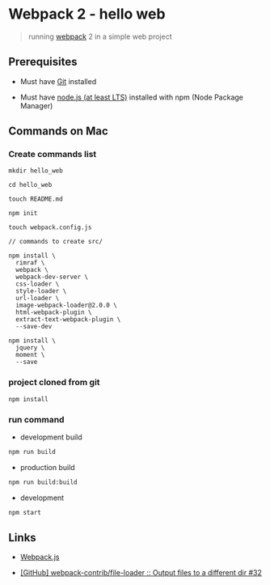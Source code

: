 # Webpack 2 - hello web

> running [webpack](https://webpack.js.org/) 2 in a simple web project

## Prerequisites

* Must have [Git](http://git-scm.com/) installed

* Must have [node.js (at least LTS)](http://nodejs.org/) installed with npm (Node Package Manager)


## Commands on Mac

### Create commands list

```
mkdir hello_web

cd hello_web

touch README.md

npm init

touch webpack.config.js

// commands to create src/

npm install \
  rimraf \
  webpack \
  webpack-dev-server \
  css-loader \
  style-loader \
  url-loader \
  image-webpack-loader@2.0.0 \
  html-webpack-plugin \
  extract-text-webpack-plugin \
  --save-dev

npm install \
  jquery \
  moment \
  --save

```

### project cloned from git

```
npm install
```

### run command

* development build

```bash
npm run build
```

* production build

```bash
npm run build:build
```

* development

```bash
npm start
```

## Links

* [Webpack.js](https://webpack.js.org/)

* [[GitHub] webpack-contrib/file-loader :: Output files to a different dir #32](https://github.com/webpack-contrib/file-loader/issues/32)
